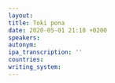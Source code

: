 ```yaml
---
layout: 
title: Toki pona
date: 2020-05-01 21:10 +0200
speakers: 
autonym: 
ipa_transcription: ''
countries: 
writing_system: 
---
```

